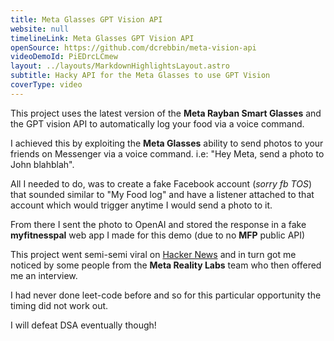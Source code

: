 ```yaml
---
title: Meta Glasses GPT Vision API
website: null
timelineLink: Meta Glasses GPT Vision API
openSource: https://github.com/dcrebbin/meta-vision-api
videoDemoId: PiEDrcLCmew
layout: ../layouts/MarkdownHighlightsLayout.astro
subtitle: Hacky API for the Meta Glasses to use GPT Vision
coverType: video
---
```

This project uses the latest version of the **Meta Rayban Smart Glasses** and the GPT vision API to automatically log your food via a voice command.

I achieved this by exploiting the **Meta Glasses** ability to send photos to your friends on Messenger via a voice command. i.e: "Hey Meta, send a photo to John blahblah".

All I needed to do, was to create a fake Facebook account (*sorry fb TOS*) that sounded similar to "My Food log" and have a listener attached to that account which would trigger anytime I would send a photo to it.

From there I sent the photo to OpenAI and stored the response in a fake **myfitnesspal** web app I made for this demo (due to no **MFP** public API)

This project went semi-semi viral on [Hacker News](https://news.ycombinator.com/item?id=38457815) and in turn got me noticed by some people from the **Meta Reality Labs** team who then offered me an interview.

I had never done leet-code before and so for this particular opportunity the timing did not work out.

I will defeat DSA eventually though!
